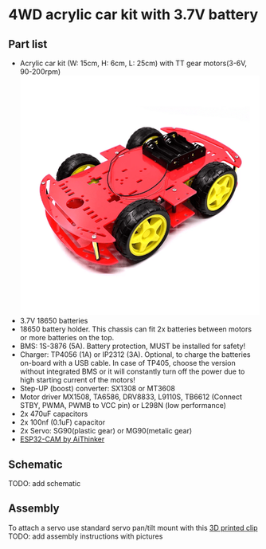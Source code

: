 # 4WD acrylic car kit with 3.7V battery

## Part list
- Acrylic car kit (W: 15cm, H: 6cm, L: 25cm) with TT gear motors(3-6V, 90-200rpm)
![img](img/car-chassis.png)
- 3.7V 18650 batteries
- 18650 battery holder. This chassis can fit 2x batteries between motors or more batteries on the top.
- BMS: 1S-3876 (5A). Battery protection, MUST be installed for safety!
- Charger: TP4056 (1A) or IP2312 (3A). Optional, to charge the batteries on-board with a USB cable. In case of TP405, choose the version without integrated BMS or it will constantly turn off the power due to high starting current of the motors!
- Step-UP (boost) converter: SX1308 or MT3608
- Motor driver MX1508, TA6586, DRV8833, L9110S, TB6612 (Connect STBY, PWMA, PWMB to VCC pin) or L298N (low performance)
- 2x 470uF capacitors
- 2x 100nf (0.1uF) capacitor
- 2x Servo: SG90(plastic gear) or MG90(metalic gear)
- [ESP32-CAM by AiThinker](http://www.ai-thinker.com/pro_view-24.html)

## Schematic
TODO: add schematic

## Assembly
To attach a servo use standard servo pan/tilt mount with this [3D printed clip](https://www.thingiverse.com/thing:4934734)
TODO: add assembly instructions with pictures
